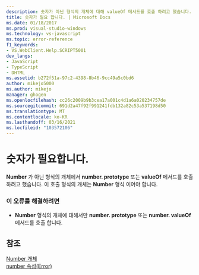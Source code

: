 ```yaml
---
description: 숫자가 아닌 형식의 개체에 대해 valueOf 메서드를 호출 하려고 했습니다. * *를 사용할 수 없습니다.
title: 숫자가 필요 합니다. | Microsoft Docs
ms.date: 01/18/2017
ms.prod: visual-studio-windows
ms.technology: vs-javascript
ms.topic: error-reference
f1_keywords:
- VS.WebClient.Help.SCRIPT5001
dev_langs:
- JavaScript
- TypeScript
- DHTML
ms.assetid: b272f51a-97c2-4398-8b46-9cc49a5c0bd6
author: mikejo5000
ms.author: mikejo
manager: ghogen
ms.openlocfilehash: cc26c2009b9b3cea17a001c4d1a6a020234757de
ms.sourcegitcommit: 691d2a47f92f991241fdb132a82c53a537198d50
ms.translationtype: MT
ms.contentlocale: ko-KR
ms.lasthandoff: 03/16/2021
ms.locfileid: "103572106"
---
```

# <a name="number-expected"></a>숫자가 필요합니다.
**Number** 가 아닌 형식의 개체에서 **number. prototype** 또는 **valueOf** 메서드를 호출 하려고 했습니다. 이 호출 형식의 개체는 **Number** 형식 이어야 합니다.  
  
### <a name="to-correct-this-error"></a>이 오류를 해결하려면  
  
- **Number** 형식의 개체에 대해서만 **number. prototype** 또는 **number. valueOf** 메서드를 호출 합니다.  
  
## <a name="see-also"></a>참조  
 [Number 개체](https://developer.mozilla.org/docs/Web/JavaScript/Reference/Global_Objects/Number)   
 [number 속성(Error)](https://developer.mozilla.org/docs/Archive/Web/JavaScript/Microsoft_Extensions/Error.number)
